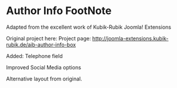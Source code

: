 Author Info FootNote
===================
Adapted from the excellent work of Kubik-Rubik Joomla! Extensions

Original project here:
Project page: http://joomla-extensions.kubik-rubik.de/aib-author-info-box

Added:
Telephone field

Improved Social Media options

Alternative layout from original.
